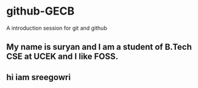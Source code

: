 # github-GECB
A introduction session for git and github

## My name is suryan and I am a student of B.Tech CSE at UCEK and I like FOSS. 


## hi iam sreegowri